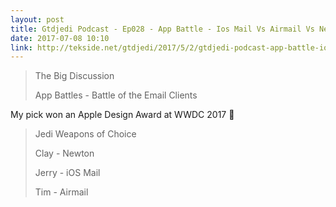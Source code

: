 ```yaml
---
layout: post
title: Gtdjedi Podcast - Ep028 - App Battle - Ios Mail Vs Airmail Vs Newton
date: 2017-07-08 10:10
link: http://tekside.net/gtdjedi/2017/5/2/gtdjedi-podcast-app-battle-ios-mail-vs-airmail-vs-newton
---
```


> The Big Discussion
> 
> App Battles - Battle of the Email Clients

​My pick won an Apple Design Award at WWDC 2017 🤘

> Jedi Weapons of Choice
> 
> Clay - Newton
> 
> Jerry - iOS Mail
> 
> Tim - Airmail

​